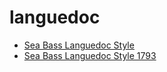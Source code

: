 # languedoc

 * [Sea Bass Languedoc Style](../../index/s/sea-bass-languedoc-style-1793.json)
 * [Sea Bass Languedoc Style 1793](../../index/s/sea-bass-languedoc-style-1793.json)
